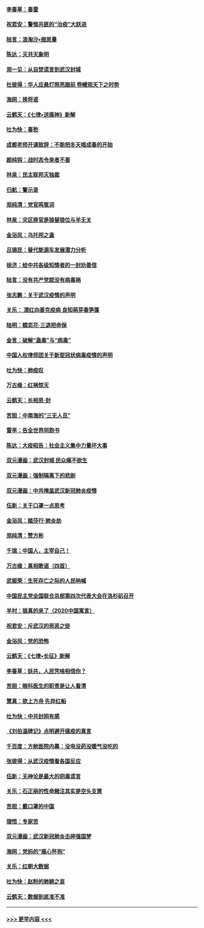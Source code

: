 #### [李春草：春雷](../pages/nsc993/n11876287.md?t=02181331) 
#### [祝君安：警惕共匪的“治疫”大跃进](../pages/nsc993/n11876084.md?t=02181331) 
#### [陆言：浪淘沙•细思量](../pages/nsc993/n11876071.md?t=02181331) 
#### [陈达：灭共天象明](../pages/nsc993/n11876063.md?t=02181331) 
#### [郑一见：从自焚谎言到武汉封城](../pages/nsc993/n11875621.md?t=02181331) 
#### [杜彼得：华人应悬灯照亮跟前 卷幔观天下之时势](../pages/nsc993/n11874822.md?t=02181331) 
#### [海网：换将谣](../pages/nsc993/n11873712.md?t=02181331) 
#### [云鹤天：《七律▪送瘟神》新解](../pages/nsc993/n11873598.md?t=02181331) 
#### [吐为快：春愁](../pages/nsc993/n11872801.md?t=02181331) 
#### [成都老师开课致辞：不能把冬天唱成春的开始](../pages/nsc993/n11872653.md?t=02181331) 
#### [颜纯钩：战时态令来者不善](../pages/nsc993/n11872011.md?t=02181331) 
#### [林泉：民主联邦灭独裁](../pages/nsc993/n11870998.md?t=02181331) 
#### [归航：警示录](../pages/nsc993/n11870963.md?t=02181331) 
#### [郑纯清：党官鸣冤词](../pages/nsc993/n11870938.md?t=02181331) 
#### [林泉：灾区换官是狼替狼位与羊无关](../pages/nsc993/n11870896.md?t=02181331) 
#### [金浴凤：乌托邦之蛊](../pages/nsc993/n11870879.md?t=02181331) 
#### [吕锡民：替代能源车发展潜力分析](../pages/nsc993/n11870656.md?t=02181331) 
#### [徐济：给中共各级知情者的一封劝善信](../pages/nsc993/n11868561.md?t=02181331) 
#### [陆言：没有共产党就没有病毒祸](../pages/nsc993/n11868232.md?t=02181331) 
#### [张志鹏：关于武汉疫情的声明](../pages/nsc993/n11867182.md?t=02181331) 
#### [关乐： 漂红向善克疫病 良知萌芽春笋蓬](../pages/nsc993/n11865710.md?t=02181331) 
#### [陆明：蝶恋花‧三退把命保](../pages/nsc993/n11865673.md?t=02181331) 
#### [金言：破解“蛊毒”与“病毒”](../pages/nsc993/n11864103.md?t=02181331) 
#### [中国人权律师团关于新型冠状病毒疫情的声明](../pages/nsc993/n11864249.md?t=02181331) 
#### [吐为快：肺疫叹](../pages/nsc993/n11864027.md?t=02181331) 
#### [万古缘：红祸惊天](../pages/nsc993/n11864079.md?t=02181331) 
#### [云鹤天：长相思‧封](../pages/nsc993/n11864006.md?t=02181331) 
#### [苦胆：中南海的“三无人员”](../pages/nsc993/n11862997.md?t=02181331) 
#### [雷亭：告全世界同胞书](../pages/nsc993/n11862572.md?t=02181331) 
#### [陈达：大疫昭告：社会主义集中力量坏大事](../pages/nsc993/n11859419.md?t=02181331) 
#### [双元漫画：武汉封城 民众痛不欲生](../pages/nsc993/n11859287.md?t=02181331) 
#### [双元漫画：强制隔离下的悲剧](../pages/nsc993/n11859244.md?t=02181331) 
#### [双元漫画：中共掩盖武汉新冠肺炎疫情](../pages/nsc993/n11858249.md?t=02181331) 
#### [伍新：关于口罩一点思考](../pages/nsc993/n11859195.md?t=02181331) 
#### [金浴凤：踏莎行‧肺炎劫](../pages/nsc993/n11858227.md?t=02181331) 
#### [郑纯清：赞方彬](../pages/nsc993/n11856803.md?t=02181331) 
#### [千瑞；中国人，主宰自己！](../pages/nsc993/n11856793.md?t=02181331) 
#### [万古缘：真相歌谣（四首）](../pages/nsc993/n11856263.md?t=02181331) 
#### [武振荣：生死存亡之际的人民呐喊](../pages/nsc993/n11856256.md?t=02181331) 
#### [中国民主党全国联合总部第四次代表大会在洛杉矶召开](../pages/nsc993/n11856344.md?t=02181331) 
#### [羊村：狼真的来了（2020中国寓言）](../pages/nsc993/n11856229.md?t=02181331) 
#### [祝君安：斥武汉的邪恶之徒](../pages/nsc993/n11855861.md?t=02181331) 
#### [金浴凤：党的恐怖](../pages/nsc993/n11855849.md?t=02181331) 
#### [云鹤天：《七律▪长征》新解](../pages/nsc993/n11855479.md?t=02181331) 
#### [李春草：妖共，人民凭啥相信你？](../pages/nsc993/n11855196.md?t=02181331) 
#### [苦胆：眼科医生的职责是让人看清](../pages/nsc993/n11853840.md?t=02181331) 
#### [慧真：欲上方舟 先弃红船](../pages/nsc993/n11853483.md?t=02181331) 
#### [吐为快：中共封网有感](../pages/nsc993/n11852575.md?t=02181331) 
#### [《刘伯温碑记》点明避开瘟疫的真言](../pages/nsc993/n11852128.md?t=02181331) 
#### [千百度：方舱医院内幕：没电没药没暖气没吃的](../pages/nsc993/n11850211.md?t=02181331) 
#### [张彼得：从武汉疫情看各国反应](../pages/nsc993/n11850102.md?t=02181331) 
#### [伍新：无神论是最大的阴毒谎言](../pages/nsc993/n11846129.md?t=02181331) 
#### [关乐：石正丽的性命赌注其实是空头支票](../pages/nsc993/n11846109.md?t=02181331) 
#### [苦胆：戴口罩的中国](../pages/nsc993/n11845576.md?t=02181331) 
#### [理悟：专家苦](../pages/nsc993/n11845564.md?t=02181331) 
#### [双元漫画：武汉新冠肺炎击碎强国梦](../pages/nsc993/n11843320.md?t=02181331) 
#### [海网：党妈的“瘟心怀抱”](../pages/nsc993/n11840740.md?t=02181331) 
#### [关乐：红朝大数据](../pages/nsc993/n11840675.md?t=02181331) 
#### [吐为快：赵粉的肺腑之哀](../pages/nsc993/n11840618.md?t=02181331) 
#### [云鹤天：数据到底准不准](../pages/nsc993/n11840325.md?t=02181331) 

----
#### [ >>> 更早内容 <<< ](../indexes/nsc993-earlier.md)
